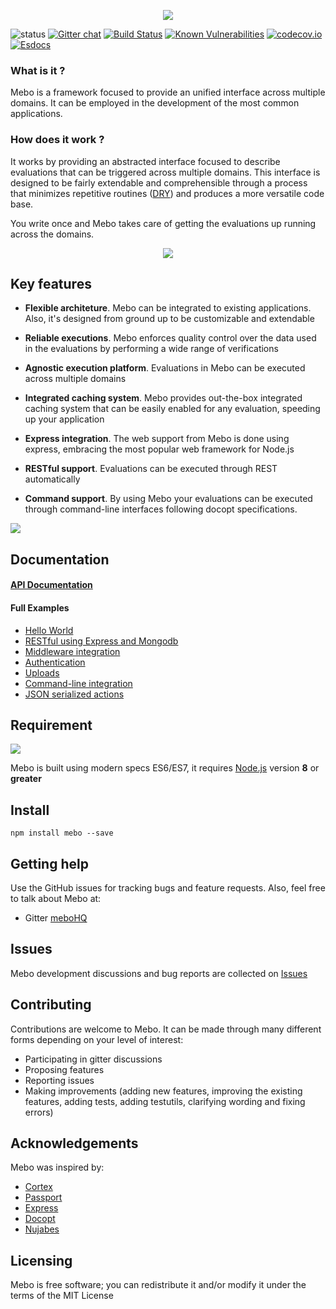 <p align="center">
  <img src="https://mebohq.github.io/docs/data/logo.png?v=1"/>
</p>

![status](https://mebohq.github.io/docs/data/status.svg)
[![Gitter chat](https://badges.gitter.im/meboHQ/gitter.png)](https://gitter.im/meboHQ)
[![Build Status](https://travis-ci.org/meboHQ/mebo.svg?branch=master)](https://travis-ci.org/meboHQ/mebo)
[![Known Vulnerabilities](https://snyk.io/test/github/meboHQ/mebo/badge.svg)](https://snyk.io/test/github/meboHQ/mebo)
[![codecov.io](https://codecov.io/github/meboHQ/mebo/coverage.svg?branch=master)](https://codecov.io/github/meboHQ/mebo?branch=master)
[![Esdocs](https://mebohq.github.io/badge.svg?v=1)](https://mebohq.github.io/)
</p>

### What is it ?

Mebo is a framework focused to provide an unified interface across multiple domains.
It can be employed in the development of the most common applications.

### How does it work ?

It works by providing an abstracted interface focused to describe evaluations that can be triggered
across multiple domains. This interface is designed to be fairly extendable and comprehensible through a process that minimizes repetitive routines ([DRY](https://en.wikipedia.org/wiki/Don%27t_repeat_yourself)) and produces a more versatile code base.

You write once and Mebo takes care of getting the evaluations up running across the domains.

<p align="center">
  <img src="https://mebohq.github.io/docs/data/hi.png?v=2"/>
</p>

## Key features
- **Flexible architeture**. Mebo can be integrated to existing applications. Also, it's designed from ground up to be customizable and extendable

- **Reliable executions**. Mebo enforces quality control over the data used in the evaluations by performing a wide range of verifications

- **Agnostic execution platform**. Evaluations in Mebo can be executed across multiple domains

- **Integrated caching system**. Mebo provides out-the-box integrated caching system that can be easily enabled for any evaluation, speeding up your application

- **Express integration**. The web support from Mebo is done using express, embracing the most popular web framework for Node.js

- **RESTful support**. Evaluations can be executed through REST automatically

- **Command support**. By using Mebo your evaluations can be executed through command-line interfaces following docopt specifications.

[<img src="https://mebohq.github.io/docs/data/intro.png?v=1"/>](data/manual/INTRODUCTION.md)

## Documentation
#### [API Documentation](https://mebohq.github.io)
#### Full Examples
 - [Hello World](https://github.com/meboHQ/example-hello-world)
 - [RESTful using Express and Mongodb](https://github.com/meboHQ/example-restful-using-express-mongodb)
 - [Middleware integration](https://github.com/meboHQ/example-middleware)
 - [Authentication](https://github.com/meboHQ/example-auth)
 - [Uploads](https://github.com/meboHQ/example-uploads)
 - [Command-line integration](https://github.com/meboHQ/example-cli)
 - [JSON serialized actions](https://github.com/meboHQ/example-json-actions)

## Requirement
[<img src="https://mebohq.github.io/docs/data/nodejs.png?v=1"/>](https://www.nodejs.org)

Mebo is built using modern specs ES6/ES7, it requires [Node.js](https://www.nodejs.org) version **8** or **greater**

## Install
```
npm install mebo --save
```

## Getting help
Use the GitHub issues for tracking bugs and feature requests. Also, feel free to talk about Mebo at:
- Gitter [meboHQ](https://gitter.im/meboHQ)

## Issues
Mebo development discussions and bug reports are collected on [Issues](https://github.com/meboHQ/mebo/issues)

## Contributing
Contributions are welcome to Mebo. It can be made through many different forms depending on your level of interest:
- Participating in gitter discussions
- Proposing features
- Reporting issues
- Making improvements (adding new features, improving the existing features, adding tests,
adding testutils, clarifying wording and fixing errors)

## Acknowledgements
Mebo was inspired by:
- [Cortex](https://github.com/ImageEngine/cortex)
- [Passport](https://github.com/jaredhanson/passport)
- [Express](http://expressjs.com)
- [Docopt](http://docopt.org)
- [Nujabes](https://www.youtube.com/watch?v=WrO9PTpuSSs)

## Licensing
Mebo is free software; you can redistribute it and/or modify it under the terms of the MIT License
